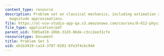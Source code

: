 ```yaml
---
content_type: resource
description: Problem set on classical mechanics, including estimation and order of
  magnitude approximations.
file: https://ol-ocw-studio-app-qa.s3.amazonaws.com/courses/8-012-physics-i-classical-mechanics-fall-2008/eb1b3419ca14370702016fe3f4cbc944_ps5.pdf
file_type: application/pdf
parent_uid: fd05ad10-10bb-31d3-86de-c3cc2ee31cfe
resourcetype: Document
title: Problem Set 5
uid: eb1b3419-ca14-3707-0201-6fe3f4cbc944
---
```

